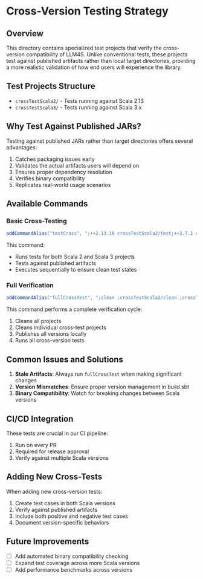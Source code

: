 # Cross-Version Testing Strategy

## Overview

This directory contains specialized test projects that verify the cross-version compatibility of LLM4S. Unlike conventional tests, these projects test against published artifacts rather than local target directories, providing a more realistic validation of how end users will experience the library.

## Test Projects Structure

- `crossTestScala2/` - Tests running against Scala 2.13
- `crossTestScala3/` - Tests running against Scala 3.x

## Why Test Against Published JARs?

Testing against published JARs rather than target directories offers several advantages:
1. Catches packaging issues early
2. Validates the actual artifacts users will depend on
3. Ensures proper dependency resolution
4. Verifies binary compatibility
5. Replicates real-world usage scenarios

## Available Commands

### Basic Cross-Testing
```scala
addCommandAlias("testCross", ";++2.13.16 crossTestScala2/test;++3.7.1 crossTestScala3/test")
```
This command:
- Runs tests for both Scala 2 and Scala 3 projects
- Tests against published artifacts
- Executes sequentially to ensure clean test states

### Full Verification
```scala
addCommandAlias("fullCrossTest", ";clean ;crossTestScala2/clean ;crossTestScala3/clean ;+publishLocal ;testCross")
```
This command performs a complete verification cycle:
1. Cleans all projects
2. Cleans individual cross-test projects
3. Publishes all versions locally
4. Runs all cross-version tests

## Common Issues and Solutions

1. **Stale Artifacts**: Always run `fullCrossTest` when making significant changes
2. **Version Mismatches**: Ensure proper version management in build.sbt
3. **Binary Compatibility**: Watch for breaking changes between Scala versions

## CI/CD Integration

These tests are crucial in our CI pipeline:
1. Run on every PR
2. Required for release approval
3. Verify against multiple Scala versions

## Adding New Cross-Tests

When adding new cross-version tests:
1. Create test cases in both Scala versions
2. Verify against published artifacts
3. Include both positive and negative test cases
4. Document version-specific behaviors

## Future Improvements

- [ ] Add automated binary compatibility checking
- [ ] Expand test coverage across more Scala versions
- [ ] Add performance benchmarks across versions
